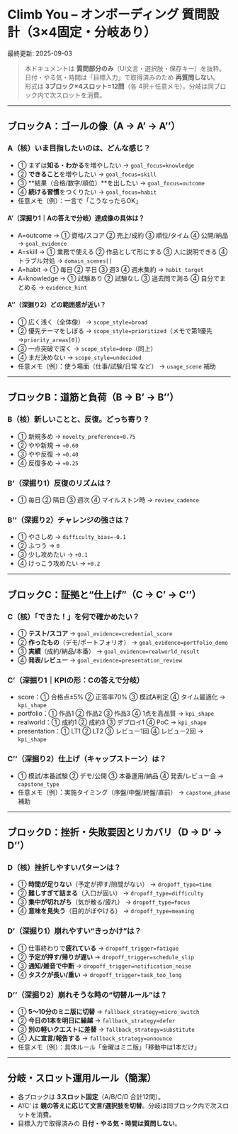 # Climb You – オンボーディング 質問設計（3×4固定・分岐あり）
最終更新: 2025-09-03

> 本ドキュメントは **質問部分のみ**（UI文言・選択肢・保存キー）を抜粋。  
> 日付・やる気・時間は「目標入力」で取得済みのため **再質問しない**。  
> 形式は **3ブロック×4スロット=12問**（各 4択＋任意メモ）。分岐は同ブロック内で次スロットを消費。

---

## ブロックA：ゴールの像（A → A’ → A’’）

### A（核）いま目指したいのは、どんな感じ？
- ① まずは**知る・わかる**を増やしたい → `goal_focus=knowledge`
- ② **できること**を増やしたい → `goal_focus=skill`
- ③ **結果（合格/数字/順位）**を出したい → `goal_focus=outcome`
- ④ **続ける習慣**をつくりたい → `goal_focus=habit`
- 任意メモ（例）：一言で「こうなったらOK」

#### A’（深掘り1｜Aの答えで分岐）達成像の具体は？
- A=outcome → ① 資格/スコア ② 売上/成約 ③ 順位/タイム ④ 公開/納品 → `goal_evidence`
- A=skill → ① 業務で使える ② 作品として形にする ③ 人に説明できる ④ トラブル対処 → `domain_scenes[]`
- A=habit → ① 毎日 ② 平日 ③ 週3 ④ 週末集約 → `habit_target`
- A=knowledge → ① 試験あり ② 試験なし ③ 過去問で測る ④ 自分でまとめる → `evidence_hint`

#### A’’（深掘り2）どの範囲感が近い？
- ① 広く浅く（全体像） → `scope_style=broad`
- ② 優先テーマをしぼる → `scope_style=prioritized`（メモで第1優先→`priority_areas[0]`）
- ③ 一点突破で深く → `scope_style=deep`（同上）
- ④ まだ決めない → `scope_style=undecided`
- 任意メモ（例）：使う場面（仕事/試験/日常 など） → `usage_scene` 補助

---

## ブロックB：道筋と負荷（B → B’ → B’’）

### B（核）新しいことと、反復。どっち寄り？
- ① 新規多め → `novelty_preference≈0.75`
- ② やや新規 → `≈0.60`
- ③ やや反復 → `≈0.40`
- ④ 反復多め → `≈0.25`

### B’（深掘り1）反復のリズムは？
- ① 毎日 ② 隔日 ③ 週次 ④ マイルストン時 → `review_cadence`

### B’’（深掘り2）チャレンジの強さは？
- ① やさしめ → `difficulty_bias=-0.1`
- ② ふつう → `0`
- ③ 少し攻めたい → `+0.1`
- ④ けっこう攻めたい → `+0.2`

---

## ブロックC：証拠と“仕上げ”（C → C’ → C’’）

### C（核）「できた！」を何で確かめたい？
- ① **テスト/スコア** → `goal_evidence=credential_score`
- ② **作ったもの**（デモ/ポートフォリオ） → `goal_evidence=portfolio_demo`
- ③ **実績**（成約/納品/本番） → `goal_evidence=realworld_result`
- ④ **発表/レビュー** → `goal_evidence=presentation_review`

### C’（深掘り1｜KPIの形：Cの答えで分岐）
- score：① 合格点±5% ② 正答率70% ③ 模試A判定 ④ タイム最適化 → `kpi_shape`
- portfolio：① 作品1 ② 作品2 ③ 作品3 ④ 1点を高品質 → `kpi_shape`
- realworld：① 成約1 ② 成約3 ③ デプロイ1 ④ PoC → `kpi_shape`
- presentation：① LT1 ② LT2 ③ レビュー1回 ④ レビュー2回 → `kpi_shape`

### C’’（深掘り2）仕上げ（キャップストーン）は？
- ① 模試/本番試験 ② デモ/公開 ③ 本番運用/納品 ④ 発表/レビュー会 → `capstone_type`
- 任意メモ（例）：実施タイミング（序盤/中盤/終盤/直前） → `capstone_phase` 補助

---

## ブロックD：挫折・失敗要因とリカバリ（D → D’ → D’’）

### D（核）挫折しやすいパターンは？
- ① **時間が足りない**（予定が押す/隙間がない） → `dropoff_type=time`
- ② **難しすぎて詰まる**（入口が固い） → `dropoff_type=difficulty`
- ③ **集中が切れがち**（気が散る/疲れ） → `dropoff_type=focus`
- ④ **意味を見失う**（目的がぼやける） → `dropoff_type=meaning`

### D’（深掘り1）崩れやすい“きっかけ”は？
- ① 仕事終わりで**疲れている** → `dropoff_trigger=fatigue`
- ② **予定が押す/帰りが遅い** → `dropoff_trigger=schedule_slip`
- ③ **通知/雑音で中断** → `dropoff_trigger=notification_noise`
- ④ **タスクが長い/重い** → `dropoff_trigger=task_too_long`

### D’’（深掘り2）崩れそうな時の“切替ルール”は？
- ① **5〜10分のミニ版に切替** → `fallback_strategy=micro_switch`
- ② **今日の1本を明日に繰越** → `fallback_strategy=defer`
- ③ **別の軽いクエストに差替** → `fallback_strategy=substitute`
- ④ **人に宣言/報告する** → `fallback_strategy=announce`
- 任意メモ（例）：具体ルール「金曜はミニ版」「移動中は1本だけ」

---

## 分岐・スロット運用ルール（簡潔）
- 各ブロックは **3スロット固定**（A/B/C/D 合計12問）。
- A’/C’ は **親の答えに応じて文言/選択肢を切替**。分岐は同ブロック内で次スロットを消費。
- 目標入力で取得済みの **日付・やる気・時間は質問しない**。

